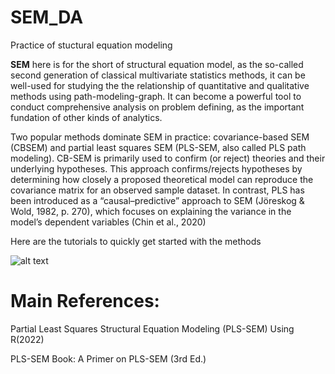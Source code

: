 # SEM_DA
 Practice of stuctural equation modeling 

**SEM** here is for the short of structural equation model, as the so-called second generation of classical multivariate statistics methods, it can be well-used for studying the the relationship of quantitative and qualitative methods using path-modeling-graph. It can become a powerful tool to conduct comprehensive analysis on problem defining, as the important fundation of other kinds of analytics.

Two popular methods dominate SEM in practice: covariance-based SEM (CBSEM) and partial least squares SEM (PLS-SEM, also called PLS path modeling). CB-SEM is primarily used to confirm (or reject) theories and their underlying hypotheses. This approach confirms/rejects hypotheses by determining how closely a proposed theoretical model can reproduce the covariance matrix for an observed sample dataset. In contrast, PLS has been introduced as a “causal–predictive” approach to SEM (Jöreskog & Wold, 1982, p. 270), which focuses on explaining the variance in the model’s dependent variables (Chin et al., 2020)


Here are the tutorials to quickly get started with the methods

![alt text](https://www.projectguru.in/wp-content/uploads/2021/10/SEM-types-edited-scaled.jpg)

# Main References:

Partial Least Squares Structural Equation Modeling (PLS-SEM) Using R(2022)

PLS-SEM Book: A Primer on PLS-SEM (3rd Ed.)
